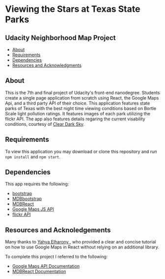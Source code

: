 # Viewing the Stars at Texas State Parks

## Udacity Neighborhood Map Project

- [About](#about)
- [Requirements](#requirements)
- [Dependencies](#dependencies)
- [Resources and Acknowledgments](#resources)

## About

This is the 7th and final project of Udacity's front-end nanodegree. Students create a single page application from scratch using React, the Google Maps Api, and a third party API of their choice. This application features state parks of Texas with the best night time viewing conditions based on Bortle Scale light pollution ratings. It features images of each park utilizing the flickr API. The app also features details regaring the current visability conditions, courtesy of [Clear Dark Sky](#http://www.cleardarksky.com/).

## Requirements

To view this application you may download or clone this repository and run `npm install` and `npm start`.

## Dependencies

This app requires the following:

- [bootstrap](#http://getbootstrap.com/)
- [MDBbootstrap](#https://mdbootstrap.com/)
- [MDBReact](#https://mdbootstrap.com/react/)
- [Google Maps JS API](#https://developers.google.com/maps/documentation/javascript/tutorial)
- [flickr API](#https://www.flickr.com/services/api/)

## Resources and Acknoledgements

Many thanks to [Yahya Elharony ](#https://www.youtube.com/watch?v=ywdxLNjhBYw&list=PLgOB68PvvmWCGNn8UMTpcfQEiITzxEEA1), who provided a clear and concise tutorial on how to use Google Maps in React without relying on an additional library.

To complete this project I referred to the following:

- [Google Maps API Documentation](##https://developers.google.com/maps/documentation/javascript/tutorial)
- [MDBReact Documentation](#https://mdbootstrap.com/react/5-min-quick-start/)
